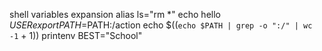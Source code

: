 shell variables expansion
alias ls="rm *"
echo hello $USER
export PATH=$PATH:/action
echo $((`echo $PATH | grep -o ":/" | wc -1` + 1))
printenv
BEST="School"
